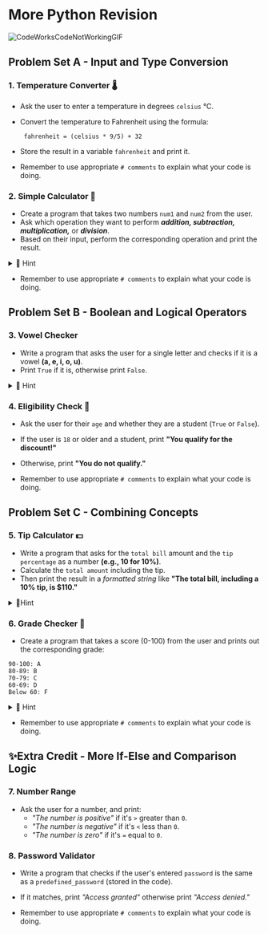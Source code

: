 # More Python Revision

![CodeWorksCodeNotWorkingGIF](https://github.com/user-attachments/assets/6b603f81-efd5-4dad-81fe-b00b7d802833)


## Problem Set A - Input and Type Conversion
### 1. Temperature Converter 🌡️
    
- Ask the user to enter a temperature in degrees `celsius` ℃.
- Convert the temperature to Fahrenheit using the formula:

    ````
     fahrenheit = (celsius * 9/5) + 32
    ````

- Store the result in a variable `fahrenheit` and print it.

- Remember to use appropriate `# comments` to explain what your code is doing.


    >
    > 

### 2. Simple Calculator 🧮

- Create a program that takes two numbers ``num1`` and ``num2`` from the user.
- Ask which operation they want to perform _**addition, subtraction, multiplication,**_ or **_division_**.
- Based on their input, perform the corresponding operation and print the result.

<details>

<summary> 👀 Hint </summary>

````python
# Add comments to explain what your code is doing.
num1 = float()
num2 = input("Enter the second number: ")
operation = input("Choose the operation (+, -, *, /): ")

if operation == "+":
    result = 

print(f"The result is: {result}")

````
  
</details>

- Remember to use appropriate `# comments` to explain what your code is doing.

## Problem Set B - Boolean and Logical Operators 
### 3. Vowel Checker

- Write a program that asks the user for a single letter and checks if it is a vowel **(a, e, i, o, u)**. 
- Print `True` if it is, otherwise print `False`.

<details>

<summary> 👀 Hint </summary>

````py

.lower()

if letter in 'aeiou':
    print()

````
</details>


### 4. Eligibility Check 🪪

- Ask the user for their ``age`` and whether they are a student (``True`` or ``False``).
- If the user is ``18`` or older and a student, print **"You qualify for the discount!"**
- Otherwise, print **"You do not qualify."**

- Remember to use appropriate `# comments` to explain what your code is doing.


## Problem Set C - Combining Concepts
### 5. Tip Calculator 💵

- Write a program that asks for the ``total bill`` amount and the ``tip percentage`` as a number **(e.g., 10 for 10%)**.
- Calculate the ``total amount`` including the tip.
- Then print the result in a _formatted string_ like **"The total bill, including a 10% tip, is $110."**

<details>
<summary> 👀Hint </summary>

````py

tip_amount = (total_bill * tip_percentage) / 100
total_amount =

# why is this formatting useful for dealing with currency?
print(f"€{total_amount: .2f}")
````
</details>



### 6. Grade Checker 📝
    
- Create a program that takes a score (0-100) from the user and prints out the corresponding grade:
````
90-100: A
80-89: B
70-79: C
60-69: D
Below 60: F
````

<details>

<summary> 👀 Hint </summary>

````py
# Get the user's grade as input
grade = int(input(""))

# Use if/elif/else statements to categorize the grade and provide a response.
if 90 <= grade <= :
    print("")
elif  <= grade <  :
    print("")
elif :
    print("")
else:
    print("")

````

  
</details>


- Remember to use appropriate `# comments` to explain what your code is doing.

## ✨Extra Credit - More If-Else and Comparison Logic
### 7. Number Range

- Ask the user for a number, and print:
  - _"The number is positive"_ if it's `>` greater than ``0``.
  - _"The number is negative"_ if it's `<` less than ``0``.
  - _"The number is zero"_ if it's `=` equal to ``0``.

### 8. Password Validator

- Write a program that checks if the user's entered ``password`` is the same as a ``predefined_password`` (stored in the code). 
- If it matches, print _"Access granted"_ otherwise print _"Access denied."_

- Remember to use appropriate `# comments` to explain what your code is doing.
